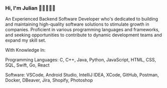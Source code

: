 ### Hi, I'm Julian 👋🏾👨🏾‍💻

An Experienced Backend Software Developer who's dedicated to building and maintaining high-quality software solutions to stimulate growth in companies. Proficient in various programming languages and frameworks, and seeking opportunities to contribute to dynamic development teams and expand my skill set.

With Knowledge In:

Programming Languages: C, C++, Java, Python, JavaScript, HTML, CSS, SQL, Swift, Go, React

Software: VSCode, Android Studio, IntelliJ IDEA, XCode, GitHub, Postman, Docker, DBeaver, Jira, Shopify, Photoshop

<!--
**jdjoum/jdjoum** is a ✨ _special_ ✨ repository because its `README.md` (this file) appears on your GitHub profile.

Here are some ideas to get you started:

- 🔭 I’m currently working on ...
- 🌱 I’m currently learning ...
- 👯 I’m looking to collaborate on ...
- 🤔 I’m looking for help with ...
- 💬 Ask me about ...
- 📫 How to reach me: ...
- 😄 Pronouns: ...
- ⚡ Fun fact: ...
-->
